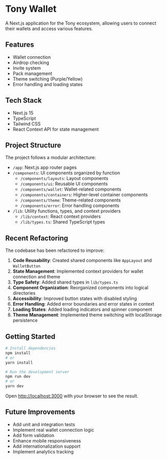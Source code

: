 # Tony Wallet

A Next.js application for the Tony ecosystem, allowing users to connect their wallets and access various features.

## Features

- Wallet connection
- Airdrop checking
- Invite system
- Pack management
- Theme switching (Purple/Yellow)
- Error handling and loading states

## Tech Stack

- Next.js 15
- TypeScript
- Tailwind CSS
- React Context API for state management

## Project Structure

The project follows a modular architecture:

- `/app`: Next.js app router pages
- `/components`: UI components organized by function
  - `/components/layouts`: Layout components
  - `/components/ui`: Reusable UI components
  - `/components/wallet`: Wallet-related components
  - `/components/containers`: Higher-level container components
  - `/components/theme`: Theme-related components
  - `/components/error`: Error handling components
- `/lib`: Utility functions, types, and context providers
  - `/lib/context`: React context providers
  - `/lib/types.ts`: Shared TypeScript types

## Recent Refactoring

The codebase has been refactored to improve:

1. **Code Reusability**: Created shared components like `AppLayout` and `WalletButton`
2. **State Management**: Implemented context providers for wallet connection and theme
3. **Type Safety**: Added shared types in `lib/types.ts`
4. **Component Organization**: Reorganized components into logical directories
5. **Accessibility**: Improved button states with disabled styling
6. **Error Handling**: Added error boundaries and error states in context
7. **Loading States**: Added loading indicators and spinner component
8. **Theme Management**: Implemented theme switching with localStorage persistence

## Getting Started

```bash
# Install dependencies
npm install
# or
yarn install

# Run the development server
npm run dev
# or
yarn dev
```

Open [http://localhost:3000](http://localhost:3000) with your browser to see the result.

## Future Improvements

- Add unit and integration tests
- Implement real wallet connection logic
- Add form validation
- Enhance mobile responsiveness
- Add internationalization support
- Implement analytics tracking 